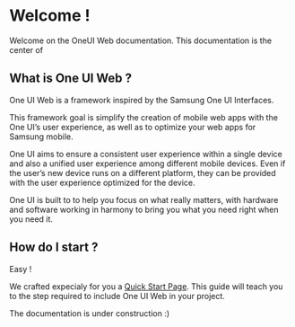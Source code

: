 # Welcome !


Welcome on the OneUI Web documentation.
This documentation is the center of 

## What is One UI Web ?

One UI Web is a framework inspired by the Samsung One UI Interfaces.

This framework goal is simplify the creation of mobile web apps with the One UI’s user experience, as well as to optimize your web apps for Samsung mobile.

One UI aims to ensure a consistent user experience within a single device and also a unified user experience among different mobile devices. Even if the user’s new device runs on a different platform, they can be provided with the user experience optimized for the device.

One UI is built to to help you focus on what really matters, with hardware and software working in harmony to bring you what you need right when you need it.

## How do I start ?

Easy !

We crafted expecialy for you a [Quick Start Page](getting-started/quickstart).
This guide will teach you to the step required to include One UI Web in your project. 


The documentation is under construction :)